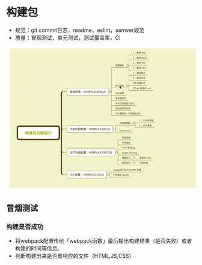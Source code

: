 # 构建包

- 规范：git commit日志，readme，eslint，semver规范
- 质量：冒烟测试，单元测试，测试覆盖率，CI

![](/image/7f43dd2d6ebb682a576a09e0dab4bdc.png)

## 冒烟测试

### 构建是否成功
- 将webpack配置传给「webpack函数」最后输出构建结果（是否失败）或者构建的时间等信息。
- 判断构建出来是否有相应的文件（HTML,JS,CSS）